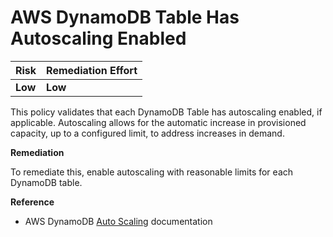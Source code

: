 # AWS DynamoDB Table Has Autoscaling Enabled

| Risk    | Remediation Effort |
| :------ | :----------------- |
| **Low** | **Low**            |

This policy validates that each DynamoDB Table has autoscaling enabled, if applicable. Autoscaling allows for the automatic increase in provisioned capacity, up to a configured limit, to address increases in demand.

**Remediation**

To remediate this, enable autoscaling with reasonable limits for each DynamoDB table.

**Reference**

- AWS DynamoDB [Auto Scaling](https://docs.aws.amazon.com/amazondynamodb/latest/developerguide/AutoScaling.html) documentation
